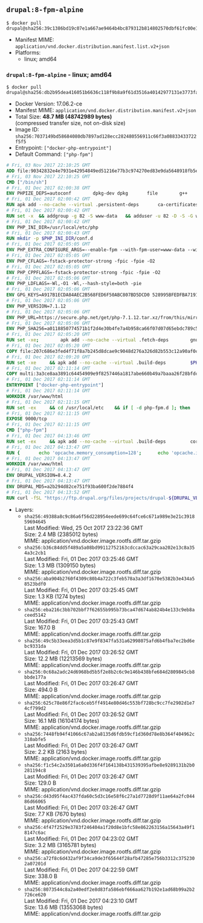## `drupal:8-fpm-alpine`

```console
$ docker pull drupal@sha256:39c1386bd19c07e1a667ae9464b4bc879312b814802570dbf61fc00e17cbacae
```

-	Manifest MIME: `application/vnd.docker.distribution.manifest.list.v2+json`
-	Platforms:
	-	linux; amd64

### `drupal:8-fpm-alpine` - linux; amd64

```console
$ docker pull drupal@sha256:db2b95dea416051b6636c118f9b8a9f61d3516a40142977131e3773fa4f140c5
```

-	Docker Version: 17.06.2-ce
-	Manifest MIME: `application/vnd.docker.distribution.manifest.v2+json`
-	Total Size: **48.7 MB (48742989 bytes)**  
	(compressed transfer size, not on-disk size)
-	Image ID: `sha256:7037149bd58684080db7897ad128ecc282480556911c66f3a08833433722f5f5`
-	Entrypoint: `["docker-php-entrypoint"]`
-	Default Command: `["php-fpm"]`

```dockerfile
# Fri, 03 Nov 2017 22:10:25 GMT
ADD file:90342832e4e7931e42954849ed51216e77b3c974270ed83e9da5648918fb5e66 in / 
# Fri, 03 Nov 2017 22:10:25 GMT
CMD ["/bin/sh"]
# Fri, 01 Dec 2017 02:00:38 GMT
ENV PHPIZE_DEPS=autoconf 		dpkg-dev dpkg 		file 		g++ 		gcc 		libc-dev 		make 		pkgconf 		re2c
# Fri, 01 Dec 2017 02:00:42 GMT
RUN apk add --no-cache --virtual .persistent-deps 		ca-certificates 		curl 		tar 		xz 		openssl
# Fri, 01 Dec 2017 02:00:42 GMT
RUN set -x 	&& addgroup -g 82 -S www-data 	&& adduser -u 82 -D -S -G www-data www-data
# Fri, 01 Dec 2017 02:00:42 GMT
ENV PHP_INI_DIR=/usr/local/etc/php
# Fri, 01 Dec 2017 02:00:43 GMT
RUN mkdir -p $PHP_INI_DIR/conf.d
# Fri, 01 Dec 2017 02:05:05 GMT
ENV PHP_EXTRA_CONFIGURE_ARGS=--enable-fpm --with-fpm-user=www-data --with-fpm-group=www-data
# Fri, 01 Dec 2017 02:05:05 GMT
ENV PHP_CFLAGS=-fstack-protector-strong -fpic -fpie -O2
# Fri, 01 Dec 2017 02:05:05 GMT
ENV PHP_CPPFLAGS=-fstack-protector-strong -fpic -fpie -O2
# Fri, 01 Dec 2017 02:05:06 GMT
ENV PHP_LDFLAGS=-Wl,-O1 -Wl,--hash-style=both -pie
# Fri, 01 Dec 2017 02:05:06 GMT
ENV GPG_KEYS=A917B1ECDA84AEC2B568FED6F50ABC807BD5DCD0 528995BFEDFBA7191D46839EF9BA0ADA31CBD89E
# Fri, 01 Dec 2017 02:05:06 GMT
ENV PHP_VERSION=7.1.12
# Fri, 01 Dec 2017 02:05:06 GMT
ENV PHP_URL=https://secure.php.net/get/php-7.1.12.tar.xz/from/this/mirror PHP_ASC_URL=https://secure.php.net/get/php-7.1.12.tar.xz.asc/from/this/mirror
# Fri, 01 Dec 2017 02:05:06 GMT
ENV PHP_SHA256=a0118850774571b1f2d4e30b4fe7a4b958ca66f07d07d65ebdc789c54ba6eeb3 PHP_MD5=
# Fri, 01 Dec 2017 02:05:20 GMT
RUN set -xe; 		apk add --no-cache --virtual .fetch-deps 		gnupg 	; 		mkdir -p /usr/src; 	cd /usr/src; 		wget -O php.tar.xz "$PHP_URL"; 		if [ -n "$PHP_SHA256" ]; then 		echo "$PHP_SHA256 *php.tar.xz" | sha256sum -c -; 	fi; 	if [ -n "$PHP_MD5" ]; then 		echo "$PHP_MD5 *php.tar.xz" | md5sum -c -; 	fi; 		if [ -n "$PHP_ASC_URL" ]; then 		wget -O php.tar.xz.asc "$PHP_ASC_URL"; 		export GNUPGHOME="$(mktemp -d)"; 		for key in $GPG_KEYS; do 			gpg --keyserver ha.pool.sks-keyservers.net --recv-keys "$key"; 		done; 		gpg --batch --verify php.tar.xz.asc php.tar.xz; 		rm -rf "$GNUPGHOME"; 	fi; 		apk del .fetch-deps
# Fri, 01 Dec 2017 02:05:20 GMT
COPY file:207c686e3fed4f71f8a7b245d8dcae9c9048d276a326d82b553c12a90af0c0ca in /usr/local/bin/ 
# Fri, 01 Dec 2017 02:09:20 GMT
RUN set -xe 	&& apk add --no-cache --virtual .build-deps 		$PHPIZE_DEPS 		coreutils 		curl-dev 		libedit-dev 		openssl-dev 		libxml2-dev 		sqlite-dev 		&& export CFLAGS="$PHP_CFLAGS" 		CPPFLAGS="$PHP_CPPFLAGS" 		LDFLAGS="$PHP_LDFLAGS" 	&& docker-php-source extract 	&& cd /usr/src/php 	&& gnuArch="$(dpkg-architecture --query DEB_BUILD_GNU_TYPE)" 	&& ./configure 		--build="$gnuArch" 		--with-config-file-path="$PHP_INI_DIR" 		--with-config-file-scan-dir="$PHP_INI_DIR/conf.d" 				--disable-cgi 				--enable-ftp 		--enable-mbstring 		--enable-mysqlnd 				--with-curl 		--with-libedit 		--with-openssl 		--with-zlib 				$(test "$gnuArch" = 's390x-linux-gnu' && echo '--without-pcre-jit') 				$PHP_EXTRA_CONFIGURE_ARGS 	&& make -j "$(nproc)" 	&& make install 	&& { find /usr/local/bin /usr/local/sbin -type f -perm +0111 -exec strip --strip-all '{}' + || true; } 	&& make clean 	&& cd / 	&& docker-php-source delete 		&& runDeps="$( 		scanelf --needed --nobanner --format '%n#p' --recursive /usr/local 			| tr ',' '\n' 			| sort -u 			| awk 'system("[ -e /usr/local/lib/" $1 " ]") == 0 { next } { print "so:" $1 }' 	)" 	&& apk add --no-cache --virtual .php-rundeps $runDeps 		&& apk del .build-deps 		&& pecl update-channels 	&& rm -rf /tmp/pear ~/.pearrc
# Fri, 01 Dec 2017 02:11:14 GMT
COPY multi:3a3ce8aa3891c64454909e9f8257446a1817abe660b49a7baaa26f28bfdc444d in /usr/local/bin/ 
# Fri, 01 Dec 2017 02:11:14 GMT
ENTRYPOINT ["docker-php-entrypoint"]
# Fri, 01 Dec 2017 02:11:14 GMT
WORKDIR /var/www/html
# Fri, 01 Dec 2017 02:11:15 GMT
RUN set -ex 	&& cd /usr/local/etc 	&& if [ -d php-fpm.d ]; then 		sed 's!=NONE/!=!g' php-fpm.conf.default | tee php-fpm.conf > /dev/null; 		cp php-fpm.d/www.conf.default php-fpm.d/www.conf; 	else 		mkdir php-fpm.d; 		cp php-fpm.conf.default php-fpm.d/www.conf; 		{ 			echo '[global]'; 			echo 'include=etc/php-fpm.d/*.conf'; 		} | tee php-fpm.conf; 	fi 	&& { 		echo '[global]'; 		echo 'error_log = /proc/self/fd/2'; 		echo; 		echo '[www]'; 		echo '; if we send this to /proc/self/fd/1, it never appears'; 		echo 'access.log = /proc/self/fd/2'; 		echo; 		echo 'clear_env = no'; 		echo; 		echo '; Ensure worker stdout and stderr are sent to the main error log.'; 		echo 'catch_workers_output = yes'; 	} | tee php-fpm.d/docker.conf 	&& { 		echo '[global]'; 		echo 'daemonize = no'; 		echo; 		echo '[www]'; 		echo 'listen = [::]:9000'; 	} | tee php-fpm.d/zz-docker.conf
# Fri, 01 Dec 2017 02:11:15 GMT
EXPOSE 9000/tcp
# Fri, 01 Dec 2017 02:11:15 GMT
CMD ["php-fpm"]
# Fri, 01 Dec 2017 04:13:46 GMT
RUN set -ex 	&& apk add --no-cache --virtual .build-deps 		coreutils 		freetype-dev 		libjpeg-turbo-dev 		libpng-dev 		postgresql-dev 	&& docker-php-ext-configure gd 		--with-freetype-dir=/usr/include/ 		--with-jpeg-dir=/usr/include/ 		--with-png-dir=/usr/include/ 	&& docker-php-ext-install -j "$(nproc)" gd mbstring opcache pdo pdo_mysql pdo_pgsql zip 	&& runDeps="$( 		scanelf --needed --nobanner --format '%n#p' --recursive /usr/local 			| tr ',' '\n' 			| sort -u 			| awk 'system("[ -e /usr/local/lib/" $1 " ]") == 0 { next } { print "so:" $1 }' 	)" 	&& apk add --virtual .drupal-phpexts-rundeps $runDeps 	&& apk del .build-deps
# Fri, 01 Dec 2017 04:13:47 GMT
RUN { 		echo 'opcache.memory_consumption=128'; 		echo 'opcache.interned_strings_buffer=8'; 		echo 'opcache.max_accelerated_files=4000'; 		echo 'opcache.revalidate_freq=60'; 		echo 'opcache.fast_shutdown=1'; 		echo 'opcache.enable_cli=1'; 	} > /usr/local/etc/php/conf.d/opcache-recommended.ini
# Fri, 01 Dec 2017 04:13:47 GMT
WORKDIR /var/www/html
# Fri, 01 Dec 2017 04:13:47 GMT
ENV DRUPAL_VERSION=8.4.2
# Fri, 01 Dec 2017 04:13:47 GMT
ENV DRUPAL_MD5=a2b294d82ce751f93ba600f2de7884f4
# Fri, 01 Dec 2017 04:13:52 GMT
RUN curl -fSL "https://ftp.drupal.org/files/projects/drupal-${DRUPAL_VERSION}.tar.gz" -o drupal.tar.gz 	&& echo "${DRUPAL_MD5} *drupal.tar.gz" | md5sum -c - 	&& tar -xz --strip-components=1 -f drupal.tar.gz 	&& rm drupal.tar.gz 	&& chown -R www-data:www-data sites modules themes
```

-	Layers:
	-	`sha256:49388a8c9c86a6f56d228954eede699c64fce6c671a989e3e21c391859694645`  
		Last Modified: Wed, 25 Oct 2017 23:22:36 GMT  
		Size: 2.4 MB (2385012 bytes)  
		MIME: application/vnd.docker.image.rootfs.diff.tar.gzip
	-	`sha256:b36c84dd5f489a5a08bd99112752163cdccac63a29caa202e13c8a354a3c2cb1`  
		Last Modified: Fri, 01 Dec 2017 03:25:46 GMT  
		Size: 1.3 MB (1309150 bytes)  
		MIME: application/vnd.docker.image.rootfs.diff.tar.gzip
	-	`sha256:aba904b2760f4309c80b4a722c3feb578a3a3df1670e5382b3e434a58523bdf0`  
		Last Modified: Fri, 01 Dec 2017 03:25:45 GMT  
		Size: 1.3 KB (1274 bytes)  
		MIME: application/vnd.docker.image.rootfs.diff.tar.gzip
	-	`sha256:eba216c3bb702bbf7f62655b995b73bca47d674ab824b4e133c9eb8aceed5142`  
		Last Modified: Fri, 01 Dec 2017 03:25:43 GMT  
		Size: 167.0 B  
		MIME: application/vnd.docker.image.rootfs.diff.tar.gzip
	-	`sha256:49c5b33eea3d5b1c87e9f8347fa531a62998075afd6b4fba7ec2bd6ebc9331da`  
		Last Modified: Fri, 01 Dec 2017 03:26:52 GMT  
		Size: 12.2 MB (12213569 bytes)  
		MIME: application/vnd.docker.image.rootfs.diff.tar.gzip
	-	`sha256:0c68a2adc24d6968bd5b5f2e8b2c6c9e146b438bfe684d2809845cb8bbde177a`  
		Last Modified: Fri, 01 Dec 2017 03:26:47 GMT  
		Size: 494.0 B  
		MIME: application/vnd.docker.image.rootfs.diff.tar.gzip
	-	`sha256:625c78e86f2fac6ceb5ff4914e80d46c553bf728bc9cc7fe2902d1e74cf799d2`  
		Last Modified: Fri, 01 Dec 2017 03:26:52 GMT  
		Size: 16.1 MB (16104174 bytes)  
		MIME: application/vnd.docker.image.rootfs.diff.tar.gzip
	-	`sha256:7448fb94f41066c67ab2a8135d6fdb59cf1d360d78e8b364f404962c310abfe5`  
		Last Modified: Fri, 01 Dec 2017 03:26:47 GMT  
		Size: 2.2 KB (2163 bytes)  
		MIME: application/vnd.docker.image.rootfs.diff.tar.gzip
	-	`sha256:f1c54c2a3501a6a0d336f4f164138b431539395afbe8e9289131b2b0281194c8`  
		Last Modified: Fri, 01 Dec 2017 03:26:47 GMT  
		Size: 129.0 B  
		MIME: application/vnd.docker.image.rootfs.diff.tar.gzip
	-	`sha256:d43d95f4ac437fda60c5d3c16e58f6c27a1d7728d9f11ae64a2fc04486d66065`  
		Last Modified: Fri, 01 Dec 2017 03:26:47 GMT  
		Size: 7.7 KB (7670 bytes)  
		MIME: application/vnd.docker.image.rootfs.diff.tar.gzip
	-	`sha256:4f47f2529e3783f246404a1f20d8e1bfc58e862263156a15643a49f18147c6ac`  
		Last Modified: Fri, 01 Dec 2017 04:23:02 GMT  
		Size: 3.2 MB (3165781 bytes)  
		MIME: application/vnd.docker.image.rootfs.diff.tar.gzip
	-	`sha256:a72f8c6d432af9f34ca9de3f65644f28afb47285e756b3312c3752302a07201d`  
		Last Modified: Fri, 01 Dec 2017 04:22:59 GMT  
		Size: 338.0 B  
		MIME: application/vnd.docker.image.rootfs.diff.tar.gzip
	-	`sha256:8073544c8a2a40edf2e8d83fa586ebf666aa627b192e1ad68b99a2b2726ce620`  
		Last Modified: Fri, 01 Dec 2017 04:23:10 GMT  
		Size: 13.6 MB (13553068 bytes)  
		MIME: application/vnd.docker.image.rootfs.diff.tar.gzip

